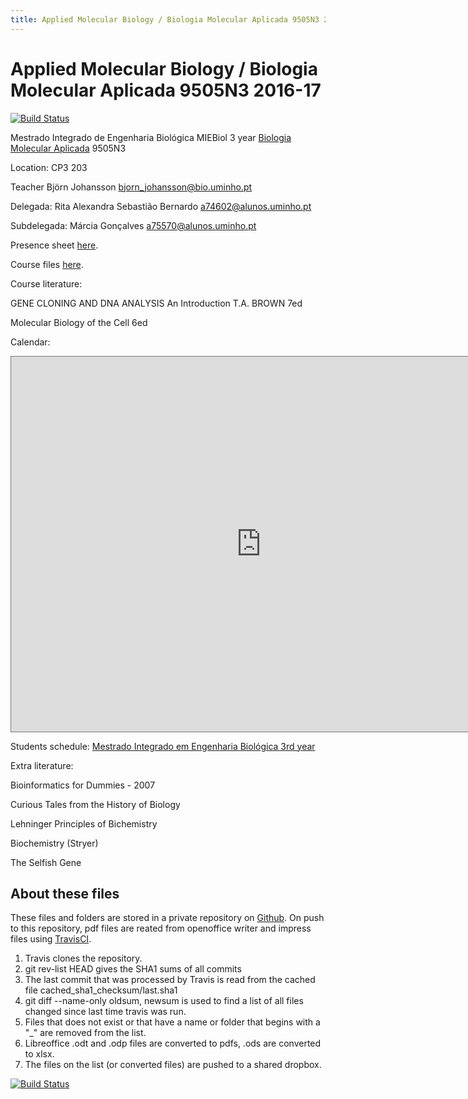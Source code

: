 ```yaml
---
title: Applied Molecular Biology / Biologia Molecular Aplicada 9505N3 2016-17
---
```

# Applied Molecular Biology / Biologia Molecular Aplicada 9505N3 2016-17
[![Build Status](https://travis-ci.com/BjornFJohansson/BMA-Biologia-Molecular-Aplicada.svg?token=VR5PqaZgWmpKbBhro1nS&branch=master)](https://travis-ci.com/BjornFJohansson/BMA-Biologia-Molecular-Aplicada)

Mestrado Integrado de Engenharia Biológica MIEBiol 3 year
[Biologia Molecular Aplicada](http://www.biologica.eng.uminho.pt/default.htm) 9505N3

Location: CP3 203

Teacher Björn Johansson <bjorn_johansson@bio.uminho.pt>

Delegada: Rita Alexandra Sebastião Bernardo <a74602@alunos.uminho.pt>

Subdelegada: Márcia Gonçalves <a75570@alunos.uminho.pt>

Presence sheet [here](https://docs.google.com/spreadsheets/d/1wPdC5tn0l75P3lwUTNMlhNe7YHWdKoFW8vfAuFUHBXE/edit?usp=sharing).

Course files [here](https://www.dropbox.com/sh/4nxokize2lwe2vu/AABtFqrWAKXlK4XWBRzMnGXKa?dl=0).

Course literature:

GENE CLONING AND DNA ANALYSIS An Introduction T.A. BROWN 7ed

Molecular Biology of the Cell 6ed

Calendar:

<iframe src="https://calendar.google.com/calendar/embed?mode=WEEK&amp;height=600&amp;wkst=2&amp;bgcolor=%23FFFFFF&amp;src=smc964rboj7no1evui6tab6id0%40group.calendar.google.com&amp;color=%23fa7b7b&amp;ctz=Europe%2FLisbon" style="border:solid 1px #777" width="800" height="600" frameborder="0" scrolling="no"></iframe>

Students schedule:
[Mestrado Integrado em Engenharia Biológica 3rd year](Horários_BMA16.pdf)


Extra literature:

Bioinformatics for Dummies - 2007

Curious Tales from the History of Biology

Lehninger Principles of Bichemistry

Biochemistry (Stryer)

The Selfish Gene

## About these files

These files and folders are stored in a private repository on [Github](https://github.com).
On push to this repository, pdf files are reated from openoffice writer and impress files using [TravisCI](https://travis-ci.com). 

1. Travis clones the repository.
2. git rev-list HEAD gives the SHA1 sums of all commits
3. The last commit that was processed by Travis is read from the cached file cached_sha1_checksum/last.sha1
4. git diff --name-only oldsum, newsum is used to find a list of all files changed since last time travis was run.
5. Files that does not exist or that have a name or folder that begins with a "_" are removed from the list.
6. Libreoffice .odt and .odp files are converted to pdfs, .ods are converted to xlsx.
7. The files on the list (or converted files) are pushed to a shared dropbox.

[![Build Status](https://travis-ci.com/BjornFJohansson/BMA-Biologia-Molecular-Aplicada.svg?token=VR5PqaZgWmpKbBhro1nS&branch=master)](https://travis-ci.com/BjornFJohansson/BMA-Biologia-Molecular-Aplicada)
